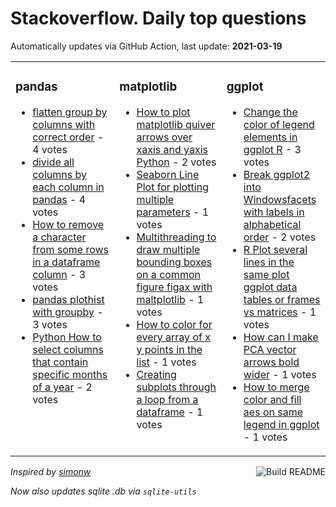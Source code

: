 # Stackoverflow. Daily top questions 

Automatically updates via GitHub Action, last update: **<!-- date starts -->2021-03-19<!-- date ends -->**


<table><tr><td valign="top" width="33%">

### pandas
<!-- pandas starts -->
* [flatten group by columns with correct order](https://stackoverflow.com/questions/66709741/flatten-group-by-columns-with-correct-order) - 4 votes
* [divide all columns by each column in pandas](https://stackoverflow.com/questions/66703500/divide-all-columns-by-each-column-in-pandas) - 4 votes
* [How to remove a character from some rows in a dataframe column](https://stackoverflow.com/questions/66709418/how-to-remove-a-character-from-some-rows-in-a-dataframe-column) - 3 votes
* [pandas plothist with groupby](https://stackoverflow.com/questions/66701446/pandas-plot-hist-with-groupby) - 3 votes
* [Python How to select columns that contain specific months of a year](https://stackoverflow.com/questions/66710080/python-how-to-select-columns-that-contain-specific-months-of-a-year) - 2 votes
<!-- pandas ends -->
</td><td valign="top" width="34%">


### matplotlib
<!-- matplotlib starts -->
* [How to plot matplotlib quiver arrows over xaxis and yaxis  Python](https://stackoverflow.com/questions/66702229/how-to-plot-matplotlib-quiver-arrows-over-x-axis-and-y-axis-python) - 2 votes
* [Seaborn Line Plot for plotting multiple parameters](https://stackoverflow.com/questions/66704053/seaborn-line-plot-for-plotting-multiple-parameters) - 1 votes
* [Multithreading to draw multiple bounding boxes on a common figure figax with maltplotlib](https://stackoverflow.com/questions/66714616/multithreading-to-draw-multiple-bounding-boxes-on-a-common-figure-fig-ax-with) - 1 votes
* [How to color for every array of x y points in the list](https://stackoverflow.com/questions/66708111/how-to-color-for-every-array-of-x-y-points-in-the-list) - 1 votes
* [Creating subplots through a loop from a dataframe](https://stackoverflow.com/questions/66705955/creating-subplots-through-a-loop-from-a-dataframe) - 1 votes
<!-- matplotlib ends -->
</td><td valign="top" width="34%">


### ggplot
<!-- ggplot2 starts -->
* [Change the color of legend elements in ggplot R](https://stackoverflow.com/questions/66701803/change-the-color-of-legend-elements-in-ggplot-r) - 3 votes
* [Break ggplot2 into Windowsfacets with labels in alphabetical order](https://stackoverflow.com/questions/66711454/break-ggplot2-into-windows-facets-with-labels-in-alphabetical-order) - 2 votes
* [R Plot several lines in the same plot ggplot  data tables or frames vs matrices](https://stackoverflow.com/questions/66714129/r-plot-several-lines-in-the-same-plot-ggplot-data-tables-or-frames-vs-matric) - 1 votes
* [How can I make PCA vector arrows bold wider](https://stackoverflow.com/questions/66713320/how-can-i-make-pca-vector-arrows-bold-wider) - 1 votes
* [How to merge color and fill aes on same legend in ggplot](https://stackoverflow.com/questions/66707398/how-to-merge-color-and-fill-aes-on-same-legend-in-ggplot) - 1 votes
<!-- ggplot2 ends -->
</td></tr></table>

<a href="https://github.com/hp0404/hp0404/actions"><img src="https://github.com/hp0404/hp0404/workflows/Build%20README/badge.svg" align="right" alt="Build README"></a> <p>*Inspired by  [simonw](https://github.com/simonw/simonw)*</p> <p> *Now also updates sqlite .db via `sqlite-utils`* </p>
